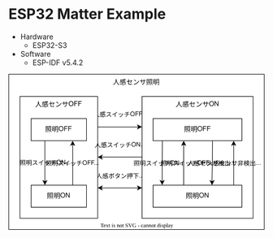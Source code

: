 # ESP32 Matter Example

- Hardware
  - ESP32-S3
- Software
  - ESP-IDF v5.4.2

![状態遷移図](diagram.drawio.svg)
